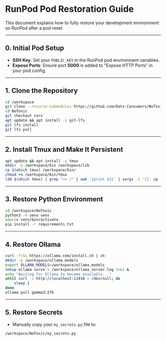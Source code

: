 # RunPod Pod Restoration Guide

This document explains how to fully restore your development environment on RunPod after a pod reset.

---

## 0. Initial Pod Setup

* **SSH Key**: Set your `PUBLIC_KEY` in the RunPod pod environment variables.
* **Expose Ports**: Ensure port **5000** is added to "Expose HTTP Ports" in your pod config.

---

## 1. Clone the Repository

```bash
cd /workspace
git clone --recurse-submodules https://github.com/Oats-Consumers/NoToxic.git
cd NoToxic
git checkout cors
apt update && apt install -y git-lfs
git lfs install
git lfs pull
```

---

## 2. Install Tmux and Make It Persistent

```bash
apt update && apt install -y tmux
mkdir -p /workspace/bin /workspace/lib
cp $(which tmux) /workspace/bin/
chmod +x /workspace/bin/tmux
ldd $(which tmux) | grep "=> /" | awk '{print $3}' | xargs -I '{}' cp -v '{}' /workspace/lib/
```

---

## 3. Restore Python Environment

```bash
cd /workspace/NoToxic
python3 -m venv venv
source venv/bin/activate
pip install -r requirements.txt
```

---

## 4. Restore Ollama

```bash
curl -fsSL https://ollama.com/install.sh | sh
mkdir -p /workspace/ollama_models
export OLLAMA_MODELS=/workspace/ollama_models
nohup ollama serve > /workspace/ollama_server.log 2>&1 &
echo "Waiting for Ollama to become available..."
until curl -s http://localhost:11434 > /dev/null; do
    sleep 1
done
ollama pull gemma3:27b
```

---

## 5. Restore Secrets

* Manually copy your `my_secrets.py` file to:

```
/workspace/NoToxic/my_secrets.py
```
